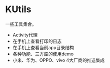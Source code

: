 # KUtils
一些工具集合。
- Activity代理
- 在手机上查看打印的日志
- 在手机上查看当前app目录结构
- 各种功能、三方库的使用demo
- 小米、华为、OPPO、vivo 4大厂商的推送集成
